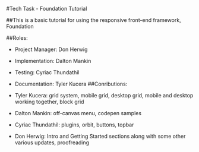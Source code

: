 #Tech Task - Foundation Tutorial

##This is a basic tutorial for using the responsive front-end framework, Foundation

##Roles: 
* Project Manager: Don Herwig
* Implementation: Dalton Mankin
* Testing: Cyriac Thundathil
* Documentation: Tyler Kucera
##Conributions:

* Tyler Kucera: grid system, mobile grid, desktop grid, mobile and desktop working together, block grid
* Dalton Mankin: off-canvas menu, codepen samples
* Cyriac Thundathil: plugins, orbit, buttons, topbar
* Don Herwig: Intro and Getting Started sections along with some other various updates, proofreading


